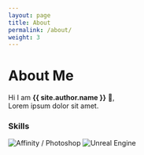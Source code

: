 ```yaml
---
layout: page
title: About
permalink: /about/
weight: 3
---
```


# **About Me**

Hi I am **{{ site.author.name }}** :wave:,<br>
Lorem ipsum dolor sit amet.

### Skills

![Affinity / Photoshop](https://cdn.discordapp.com/attachments/959186212046909551/962412891624067132/PSAF_SkillShowcase.png "Affinity / Photoshop")
![Unreal Engine](https://cdn.discordapp.com/attachments/959186212046909551/962413534262730782/UE_SkillShowcase.png "Unreal Engine")
